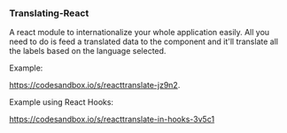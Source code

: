 ### Translating-React

A react module to internationalize your whole application easily. All you need to do is feed a translated data to the component and it'll translate all the labels based on the language selected.

Example:

https://codesandbox.io/s/reacttranslate-jz9n2.

Example using React Hooks:

https://codesandbox.io/s/reacttranslate-in-hooks-3v5c1